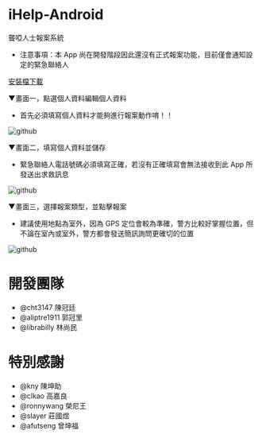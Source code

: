 iHelp-Android
=============

聾啞人士報案系統
- 注意事項：本 App 尚在開發階段因此還沒有正式報案功能，目前僅會通知設定的緊急聯絡人


[安裝檔下載](https://docs.google.com/file/d/0BxjvKLescVarbWdDRGd1UENMMHM/edit?usp=sharing)

▼畫面一，點選個人資料編輯個人資料
- 首先必須填寫個人資料才能夠進行報案動作唷！！

![github](https://lh6.googleusercontent.com/mKEg3eIip4VNxzCE8E2UJqb2oUuORQD1hXwAE3iJsHuu0nNQPg_HyDoghaSHuviynDvsGkRIcE4 "進入畫面")

▼畫面二，填寫個人資料並儲存
- 緊急聯絡人電話號碼必須填寫正確，若沒有正確填寫會無法接收到此 App 所發送出求救訊息
  
![github](https://lh5.googleusercontent.com/whbsbTMrfWt3pNxmNc1nJffpWFbMsJrVnszYkHaigeqpLDlvkTeobgap_Akf-irdHFd_1SBiJoY "填寫個人資訊")

▼畫面三，選擇報案類型，並點擊報案
- 建議使用地點為室外，因為 GPS 定位會較為準確，警方比較好掌握位置，但不論在室內或室外，警方都會發送簡訊詢問更確切的位置

![github](https://lh6.googleusercontent.com/4B0Pmizxms6KkDwwbpgaWctEQ6bgHF0Au58YqpBcjeVUjwhdRJWXZZEKSZN7SZWeivWR4dWy-d8 "報案畫面")


開發團隊
========
- @cht3147      陳冠廷
- @aliptre1911  郭冠里
- @librabilly   林尚民


特別感謝
========
- @kny          陳坤助
- @clkao        高嘉良
- @ronnywang    榮尼王
- @slayer       莊國煜
- @afutseng     曾坤福

